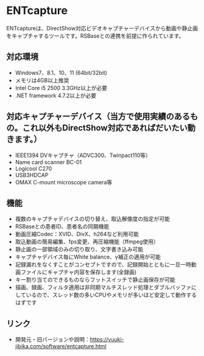 # ENTcapture

ENTcaptureは、DirectShow対応ビデオキャプチャーデバイスから動画や静止画をキャプチャするツールです。RSBaseとの連携を前提に作られています。

## 対応環境
- Windows7、8.1、10、11 (64bit/32bit)
- メモリは4GB以上推奨
- Intel Core i5 2500 3.3GHz以上が必要
- .NET framework 4.7.2以上が必要

## 対応キャプチャーデバイス（当方で使用実績のあるもの。これ以外もDirectShow対応であればだいたい動きます。）
- IEEE1394 DVキャプチャ（ADVC300、Twinpact110等）
- Name card scanner BC-01
- Logicool C270
- USB3HDCAP
- OMAX C-mount microscope camera等

## 機能
- 複数のキャプチャデバイスの切り替え、取込解像度の指定が可能
- RSBaseとの患者ID、患者名の同期機能
- 動画圧縮Codec：XVID、DivX、h264など利用可能
- 取込動画の簡易編集、fps変更、再圧縮機能（ffmpeg使用）
- 静止画の一部領域のみの切り取り、文字書き込み可能
- キャプチャデバイス毎にWhite balance、γ補正の適用が可能
- 記録漏れをなくすことがコンセプトですので、記録開始とともに一旦一時動画ファイルにキャプチャ内容を保存します(全録画)
- キー割り当てのできるものならフットスイッチで静止画保存が可能
- 描画、録画、フィルタ適用は非同期マルチスレッド処理とダブルバッファにしているので、スレッド数の多いCPUやメモリが多いほど安定して動作するはずです
## リンク
- 開発元・旧バージョンや説明：https://yuuki-jibika.com/software/entcapture.html

